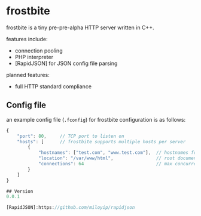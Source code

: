 # frostbite

frostbite is a tiny pre-pre-alpha HTTP server written in C++. 

features include:

  - connection pooling
  - PHP interpreter
  - [RapidJSON] for JSON config file parsing
        
planned features:
          
  - full HTTP standard compliance


## Config file

an example config file (`.fconfig`) for frostbite configuration is as follows:
```javascript
{
    "port": 80,     // TCP port to listen on
    "hosts": [      // frostbite supports multiple hosts per server
        {
            "hostnames": ["test.com", "www.test.com"],  // hostnames for this host
            "location": "/var/www/html",                // root document directory
            "connections": 64                           // max concurrent connections
        }
    ]
}

## Version
0.0.1

[RapidJSON]:https://github.com/miloyip/rapidjson
